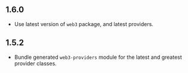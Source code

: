 ## 1.6.0
- Use latest version of `web3` package, and latest providers.

## 1.5.2
- Bundle generated `web3-providers` module for the latest and greatest provider classes.
